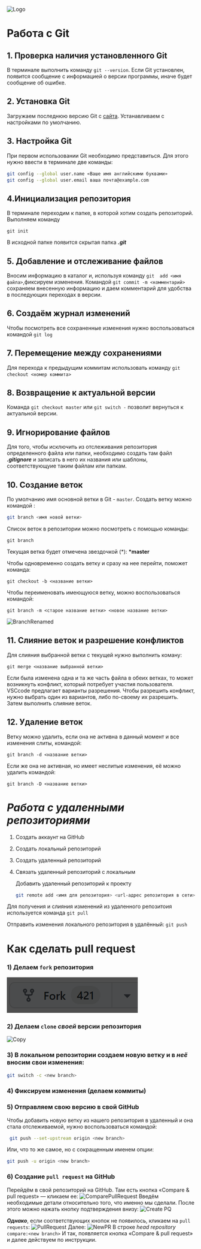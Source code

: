 ![Logo](Logo.jpg)

 

# Работа с Git
## 1. Проверка наличия установленного Git
В терминале выполнить команду `git --version`.
Если Git  установлен, появится сообщение с информацией о версии программы, иначе будет сообщение об ошибке. 

## 2. Установка Git
Загружаем последнюю версию Git с [сайта](https://git-scm.com/downloads).
Устанавливаем с настройками по умолчанию.

## 3. Настройка Git
При первом использовании Git необходимо представиться.
Для этого нужно ввести в терминале две команды:
```Bash
git config --global user.name «Ваше имя английскими буквами» 
git config --global user.email ваша почта@example.com
```

## 4.Инициализация репозитория
В терминале переходим к папке, в которой хотим создать репозиторий. Выполняем команду
```
git init 

```
В исходной папке появится скрытая папка ***.git***
## 5.  Добавление и отслеживание файлов
Вносим информацию в каталог и, используя команду ```git  add <имя файла>```,фиксируем изменения.
Командой ```git commit -m <комментарий>``` сохраняем внесенную информацию и даем комментарий для удобства в последующих переходах в версии.

## 6. Создаём журнал изменений
Чтобы посмотреть все сохраненные изменения нужно воспользоваться командой ```git log```

## 7. Перемещение между сохранениями
Для перехода к предыдущим коммитам использовать команду ```git checkout <номер коммита>```

## 8. Возвращение к актуальной версии
Команда ```git checkout master``` или ```git switch -``` позволит вернуться к актуальной версии.


## 9. Игнорирование файлов
Для того, чтобы исключить из отслеживания репозитория определенного файла или папки, необходимо создать там файл ***.gitignore*** и записать в него их названия или шаблоны, соответствующуие таким файлам или папкам.

## 10. Создание веток
По умолчанию имя основной ветки в Git - `master`.
Создать ветку можно командой :
```Bash
git branch <имя новой ветки>

```

Список веток в репозитории можно посмотреть с помощью команды:
```
git branch
```
Текущая ветка будет отмечена звездочкой (*): **\*master**

Чтобы одновременно создать ветку и сразу на нее перейти, поможет команда:
```
git checkout -b <название ветки>
```
Чтобы переименовать имеющуюся ветку, можно воспользоваться командой:
```
git branch -m <старое название ветки> <новое название ветки>
```
![BranchRenamed](BName.png)

## 11. Слияние веток и разрешение конфликтов
Для слияния выбранной ветки с текущей нужно выполнить коману:
```
git merge <название выбранной ветки>
```
Если была изменена одна и та же часть файла в обеих ветках, то может возникнуть конфликт, который потребует участия пользователя. VSCcode предлагает варианты разрешения. Чтобы разрешить конфликт, нужно выбрать один из вариантов, либо по-своему их разрешить. Затем выполнить слияние веток.

## 12. Удаление веток
Ветку можно удалить, если она не активна в данный момент и все изменения слиты, командой:
```
git branch -d <название ветки>
```
Если же она не активная, но имеет неслитые изменения, её можно удалить командой:
```
git branch -D <название ветки>
```

# ***Работа с удаленными репозиториями***
1. Создать аккаунт на  GitHub
2. Создать локальный репозиторий
3. Создать удаленный репозиторий
4. Связать удаленный репозиторий с локальным

   Добавить удаленный репозиторий к проекту
   ```Bash
   git remote add <имя для репозитория> <url-адрес репозитория в сети>
   ```

Для получения и слияния изменений из удаленного репозитоия используется команда `git pull`
 
   Отправить изменения локального репозитория в удалённый: `git push`


# Как сделать pull request
### 1) Делаем `fork` репозитория
![Fork](fork.png)

### 2) Делаем `clone`  _cвоей_ версии репозитория
![Copy](copy.png)

### 3) В локальном репозитории создаем новую ветку и в *неё* вносим свои изменения:

```Bash
git switch -c <new branch>
```

### 4) Фиксируем изменения (делаем коммиты) 

### 5) Отправляем свою версию в свой GitHub

Чтобы добавить новую ветку из нашего репозитория в удаленный и она стала отслеживаемой, нужно воспользоваться командой:
```Bash
 git push --set-upstream origin <new branch>
```
Или, что то же самое, но с сокращенным именем опции:
```Bash
git push -u origin <new branch>
```

### 6) Создание  `pull request` на GitHub
Перейдём в свой репозиторий на GitHub. Там есть кнопка «Compare & pull request» — кликаем ее:
![ComparePullRequest](compare.png)
Введём необходимые детали относительно того, что именно мы сделали. После этого можно нажать кнопку подтверждения внизу:
![Create PQ](createPR.png)
 
 **_Однако_**, если соответствующих кнопок не появилось, кликаем на `pull requests`:
![PullRequest](Pull.png)
Далее:
![NewPR](New_PR.png)
В строке *head repository* `compare:<new branch>`
И так, появляется кнопка «Compare & pull request» и далее действуем по инструкции.